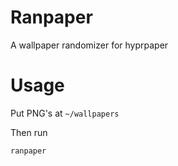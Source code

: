 # Ranpaper
A wallpaper randomizer for hyprpaper

# Usage

Put PNG's at ``` ~/wallpapers ```

Then run
``` bash
ranpaper
```
